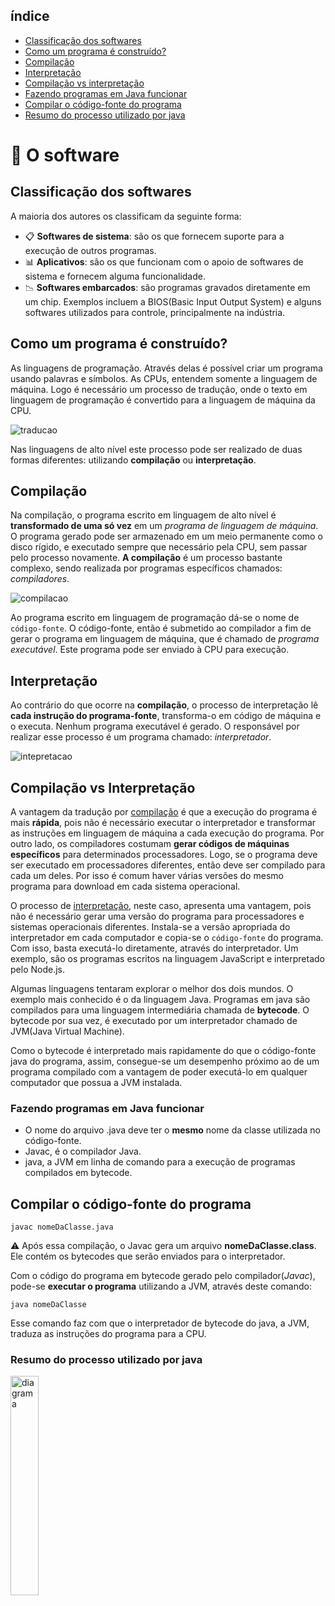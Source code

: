 ## índice

- [Classificação dos softwares](#classificação-dos-softwares)
- [Como um programa é construído?](#como-um-programa-é-construído?)
- [Compilação](#compilação)
- [Interpretação](#interpretação)
- [Compilação vs interpretação](#compilação-vs-interpretação)
- [Fazendo programas em Java funcionar](#fazendo-programas-em-java-funcionar)
- [Compilar o código-fonte do programa](#compilar-o-código-fonte-do-programa)
- [Resumo do processo utilizado por java](#resumo-do-processo-utilizado-por-java)

# :bookmark_tabs: O software

## Classificação dos softwares
 A maioria dos autores os classificam da seguinte forma:
  - :clipboard: **Softwares de sistema**: são os que fornecem suporte para a execução de outros programas.
  - :bar_chart: **Aplicativos**: são os que funcionam com o apoio de softwares de sistema e fornecem alguma funcionalidade.
  - :chart_with_downwards_trend: **Softwares embarcados**: são programas gravados diretamente em um chip. Exemplos incluem a BIOS(Basic Input Output System) e alguns
  softwares utilizados para controle, principalmente na indústria.
  
## Como um programa é construído?

As linguagens de programação. Através delas é possível criar um programa usando palavras e símbolos.
As CPUs, entendem somente a linguagem de máquina. Logo é necessário um processo de tradução, onde o texto em linguagem de programação é convertido para a linguagem de máquina da CPU.

![traducao](https://github.com/LeandraOliveiraS/JavaBasic/blob/master/CursoJava1/imagens/5-traducao.png?raw=true")

Nas linguagens de alto nível este processo pode ser realizado de duas formas diferentes: utilizando **compilação** ou **interpretação**.

## Compilação

Na compilação, o programa escrito em linguagem de alto nível é **transformado de uma só vez** em um *programa de linguagem de máquina*.
O programa gerado pode ser armazenado em um meio permanente como o disco rígido, e executado sempre que necessário pela CPU, sem passar pelo processo novamente.
**A compilação** é um processo bastante complexo, sendo realizada por programas específicos chamados: *compiladores*.

![compilacao](https://github.com/LeandraOliveiraS/JavaBasic/blob/master/CursoJava1/imagens/6-compilacao.png?raw=true)


Ao programa escrito em linguagem de programação dá-se o nome de `código-fonte`.
O código-fonte, então é submetido ao compilador a fim de gerar o programa em linguagem de máquina, que é chamado de *programa executável*. Este programa pode ser enviado à CPU para execução.

## Interpretação
Ao contrário do que ocorre na **compilação**, o processo de interpretação lê **cada instrução do programa-fonte**, transforma-o em código de máquina e o executa. Nenhum programa executável é gerado.
O responsável por realizar esse processo é um programa chamado: *interpretador*.
 
![intepretacao](https://github.com/LeandraOliveiraS/JavaBasic/blob/master/CursoJava1/imagens/10-interpretacao.png?raw=true)

## Compilação vs Interpretação

A vantagem da tradução por [compilação](#Compilação) é que a execução do programa é mais **rápida**, pois não é necessário executar o interpretador e transformar as instruções em linguagem de máquina a cada execução do programa.
Por outro lado, os compiladores costumam **gerar códigos de máquinas específicos** para determinados processadores.
Logo, se o programa deve ser executado em processadores diferentes, então deve ser compilado para cada um deles.
Por isso é comum haver várias versões do mesmo programa para download em cada sistema operacional.

O processo de [interpretação](#Interpretação), neste caso, apresenta uma vantagem, pois não é necessário gerar uma versão do programa para processadores e sistemas operacionais diferentes.
Instala-se a versão apropriada do interpretador em cada computador e copia-se o `código-fonte` do programa.
Com isso, basta executá-lo diretamente, através do interpretador. Um exemplo, são os programas escritos na linguagem JavaScript e interpretado pelo Node.js.

Algumas linguagens tentaram explorar o melhor dos dois mundos.                                                                                                         O exemplo mais conhecido é o da linguagem Java. Programas em java são compilados para uma linguagem intermediária chamada de **bytecode**.
    O bytecode por sua vez, é executado por um interpretador chamado de JVM(Java Virtual Machine).
    
   Como o bytecode é interpretado mais rapidamente do que o código-fonte java do programa, assim, consegue-se um desempenho próximo ao de um programa compilado com a vantagem de poder executá-lo em qualquer computador que possua a JVM instalada.
 
### Fazendo programas em Java funcionar

- O nome do arquivo .java deve ter o **mesmo** nome da classe utilizada no código-fonte.
- Javac, é o compilador Java.
- java, a JVM em linha de comando para a execução de programas compilados em bytecode.

## Compilar o código-fonte do programa

`javac nomeDaClasse.java`

:warning: Após essa compilação, o Javac gera um arquivo **nomeDaClasse.class**. Ele contém os bytecodes que serão enviados para o interpretador.

Com o código do programa em bytecode gerado pelo compilador(*Javac*), pode-se **executar o programa** utilizando a JVM, através deste comando:

`java nomeDaClasse`

Esse comando faz com que o interpretador de bytecode do java, a JVM, traduza as instruções do programa para a CPU.

### Resumo do processo utilizado por java

 <img src="https://github.com/LeandraOliveiraS/JavaBasic/raw/master/CursoJava1/imagens/java.png?raw=true" alt="diagrama" width= "30%;" height= "30%">

 

 
 

